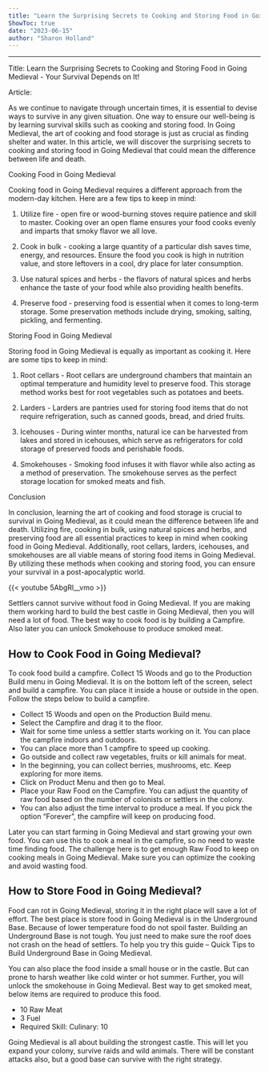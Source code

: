 ```yaml
---
title: "Learn the Surprising Secrets to Cooking and Storing Food in Going Medieval - Your Survival Depends on It!"
ShowToc: true 
date: "2023-06-15"
author: "Sharon Holland"
---
```

*****
Title: Learn the Surprising Secrets to Cooking and Storing Food in Going Medieval - Your Survival Depends on It!

Article:

As we continue to navigate through uncertain times, it is essential to devise ways to survive in any given situation. One way to ensure our well-being is by learning survival skills such as cooking and storing food. In Going Medieval, the art of cooking and food storage is just as crucial as finding shelter and water. In this article, we will discover the surprising secrets to cooking and storing food in Going Medieval that could mean the difference between life and death.

Cooking Food in Going Medieval

Cooking food in Going Medieval requires a different approach from the modern-day kitchen. Here are a few tips to keep in mind:

1. Utilize fire - open fire or wood-burning stoves require patience and skill to master. Cooking over an open flame ensures your food cooks evenly and imparts that smoky flavor we all love.

2. Cook in bulk - cooking a large quantity of a particular dish saves time, energy, and resources. Ensure the food you cook is high in nutrition value, and store leftovers in a cool, dry place for later consumption.

3. Use natural spices and herbs - the flavors of natural spices and herbs enhance the taste of your food while also providing health benefits.

4. Preserve food - preserving food is essential when it comes to long-term storage. Some preservation methods include drying, smoking, salting, pickling, and fermenting.

Storing Food in Going Medieval

Storing food in Going Medieval is equally as important as cooking it. Here are some tips to keep in mind:

1. Root cellars - Root cellars are underground chambers that maintain an optimal temperature and humidity level to preserve food. This storage method works best for root vegetables such as potatoes and beets.

2. Larders - Larders are pantries used for storing food items that do not require refrigeration, such as canned goods, bread, and dried fruits.

3. Icehouses - During winter months, natural ice can be harvested from lakes and stored in icehouses, which serve as refrigerators for cold storage of preserved foods and perishable foods.

4. Smokehouses - Smoking food infuses it with flavor while also acting as a method of preservation. The smokehouse serves as the perfect storage location for smoked meats and fish.

Conclusion

In conclusion, learning the art of cooking and food storage is crucial to survival in Going Medieval, as it could mean the difference between life and death. Utilizing fire, cooking in bulk, using natural spices and herbs, and preserving food are all essential practices to keep in mind when cooking food in Going Medieval. Additionally, root cellars, larders, icehouses, and smokehouses are all viable means of storing food items in Going Medieval. By utilizing these methods when cooking and storing food, you can ensure your survival in a post-apocalyptic world.

{{< youtube 5AbgRl__vmo >}} 



Settlers cannot survive without food in Going Medieval. If you are making them working hard to build the best castle in Going Medieval, then you will need a lot of food. The best way to cook food is by building a Campfire. Also later you can unlock Smokehouse to produce smoked meat.
 
## How to Cook Food in Going Medieval?
 

 
To cook food build a campfire. Collect 15 Woods and go to the Production Build menu in Going Medieval. It is on the bottom left of the screen, select and build a campfire. You can place it inside a house or outside in the open. Follow the steps below to build a campfire.
 
- Collect 15 Woods and open on the Production Build menu.
 - Select the Campfire and drag it to the floor.
 - Wait for some time unless a settler starts working on it. You can place the campfire indoors and outdoors.
 - You can place more than 1 campfire to speed up cooking.
 - Go outside and collect raw vegetables, fruits or kill animals for meat.
 - In the beginning, you can collect berries, mushrooms, etc. Keep exploring for more items.
 - Click on Product Menu and then go to Meal.
 - Place your Raw Food on the Campfire. You can adjust the quantity of raw food based on the number of colonists or settlers in the colony.
 - You can also adjust the time interval to produce a meal. If you pick the option “Forever”, the campfire will keep on producing food.

 
Later you can start farming in Going Medieval and start growing your own food. You can use this to cook a meal in the campfire, so no need to waste time finding food. The challenge here is to get enough Raw Food to keep on cooking meals in Going Medieval. Make sure you can optimize the cooking and avoid wasting food.
 
## How to Store Food in Going Medieval?
 
Food can rot in Going Medieval, storing it in the right place will save a lot of effort. The best place is store food in Going Medieval is in the Underground Base. Because of lower temperature food do not spoil faster. Building an Underground Base is not tough. You just need to make sure the roof does not crash on the head of settlers. To help you try this guide – Quick Tips to Build Underground Base in Going Medieval.
 
You can also place the food inside a small house or in the castle. But can prone to harsh weather like cold winter or hot summer. Further, you will unlock the smokehouse in Going Medieval. Best way to get smoked meat, below items are required to produce this food.
 
- 10 Raw Meat
 - 3 Fuel
 - Required Skill: Culinary: 10

 
Going Medieval is all about building the strongest castle. This will let you expand your colony, survive raids and wild animals. There will be constant attacks also, but a good base can survive with the right strategy.




